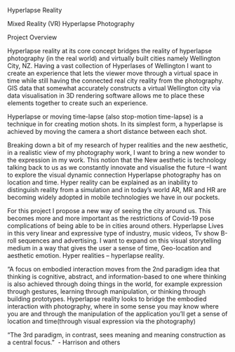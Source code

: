 Hyperlapse Reality

Mixed Reality (VR) Hyperlapse Photography

Project Overview

Hyperlapse reality at its core concept bridges the reality of hyperlapse photography (in the real world) and virtually built cities namely Wellington City, NZ. Having a vast collection of Hyperlases of Wellington I want to create an experience that lets the viewer move through a virtual space in time while still having the connected real city reality from the photography. GIS data that somewhat accurately constructs a virtual Wellington city via data visualisation in 3D rendering software allows me to place these elements together to create such an experience.

Hyperlapse or moving time-lapse (also stop-motion time-lapse) is a technique in for creating motion shots. In its simplest form, a hyperlapse is achieved by moving the camera a short distance between each shot.




Breaking down a bit of my research of hyper realities and the new aesthetic, in a realistic view of my photography work, I want to bring a new wonder to the expression in my work. This notion that the New aesthetic is technology talking back to us as we constantly innovate and visualise the future –I want to explore the visual dynamic connection Hyperlapse photography has on location and time. Hyper reality can be explained as an inability to distinguish reality from a simulation and in today’s world AR, MR and HR are becoming widely adopted in mobile technologies we have in our pockets.


For this project I propose a new way of seeing the city around us. This becomes more and more important as the restrictions of Covid-19 pose complications of being able to be in cities around others. Hyperlapse Lives in this very linear and expressive type of industry, music videos, Tv show B-roll sequences and advertising. I want to expand on this visual storytelling medium in a way that gives the user a sense of time, Geo-location and aesthetic emotion. Hyper realities – hyperlapse reality.

“A focus on embodied interaction moves from the 2nd paradigm idea that thinking is cognitive, abstract, and information-based to one where thinking is also achieved through doing things in the world, for example expression through gestures, learning through manipulation, or thinking through building prototypes. Hyperlapse reality looks to bridge the embodied interaction with photography, where in some sense you may know where you are and through the manipulation of the application you’ll get a sense of location and time(through visual expression via the photography)

“The 3rd paradigm, in contrast, sees meaning and meaning construction as a central focus.”
‍
      - Harrison and others
